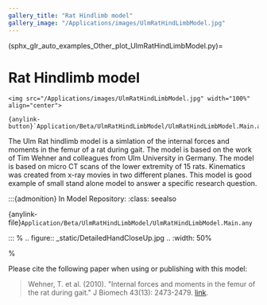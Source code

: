 ```yaml
---
gallery_title: "Rat Hindlimb model"
gallery_image: "/Applications/images/UlmRatHindLimbModel.jpg"
---
```


(sphx_glr_auto_examples_Other_plot_UlmRatHindLimbModel.py)=

# Rat Hindlimb model

````{div} margin sd-text-center
<img src="/Applications/images/UlmRatHindLimbModel.jpg" width="100%" align="center">

{anylink-button}`Application/Beta/UlmRatHindLimbModel/UlmRatHindLimbModel.Main.any`
````

The Ulm Rat hindlimb model is a simlation of the internal forces and moments in
the femur of a rat during gait. The model is based on the work of Tim Wehner and
colleagues from Ulm University in Germany. The model is based on micro CT scans
of the lower extremity of 15 rats. Kinematics was created from x-ray movies in
two different planes. This model is good example of small stand alone model to answer a specific
research question.

:::{admonition} In Model Repository:
:class: seealso

{anylink-file}`Application/Beta/UlmRatHindLimbModel/UlmRatHindLimbModel.Main.any`

:::
% .. figure:: _static/DetailedHandCloseUp.jpg ..    :width: 50%

%

Please cite the following paper when using or publishing with this model:

> Wehner, T. et al. (2010). "Internal forces and moments in the femur of the rat
> during gait." J Biomech 43(13): 2473-2479. [link](https://doi.org/10.1016/j.jbiomech.2010.05.028).
